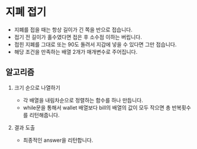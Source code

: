 # 지폐 접기
   - 지폐를 접을 때는 항상 길이가 긴 쪽을 반으로 접습니다.
   - 접기 전 길이가 홀수였다면 접은 후 소수점 이하는 버립니다.
   - 접힌 지폐를 그대로 또는 90도 돌려서 지갑에 넣을 수 있다면 그만 접습니다.
   - 해당 조건을 만족하는 배열 2개가 매개변수로 주어집니다.

## 알고리즘

1. 크기 순으로 나열하기
   - 각 배열을 내림차순으로 정렬하는 함수를 하나 만듭니다.
   - while문을 통해서 wallet 배열보다 bill의 배열의 값이 모두 작으면 총 반복횟수를 리턴해줍니다.


2. 결과 도출
   - 최종적인 answer을 리턴합니다.